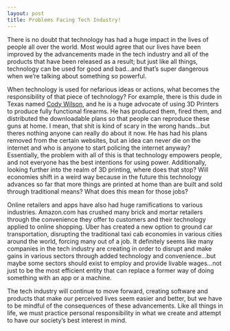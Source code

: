 ```yaml
---
layout: post
title: Problems Facing Tech Industry!
---
```


There is no doubt that technology has had a huge impact in the lives of people all over the world.  Most would agree that our lives have been improved by the advancements made in the tech industry and all of the products that have been released as a result; but just like all things, technology can be used for good and bad…and that’s super dangerous when we’re talking about something so powerful.

When technology is used for nefarious ideas or actions, what becomes the responsibility of that piece of technology?  For example, there is this dude in Texas named <a href="http://www.vice.com/video/click-print-gun-the-inside-story-of-the-3d-printed-gun-movement">Cody Wilson</a>, and he is a huge advocate of using 3D Printers to produce fully functional firearms.  He has produced them, fired them, and distributed the downloadable plans so that people can reproduce these guns at home.  I mean, that shit is kind of scary in the wrong hands…but theres nothing anyone can really do about it now.  He has had his plans removed from the certain websites, but an idea can never die on the internet and who is anyone to start policing the internet anyway?  Essentially, the problem with all of this is that technology empowers people, and not everyone has the best intentions for using power.
Additionally, looking further into the realm of 3D printing, where does that stop?  Will economies shift in a weird way because in the future this technology advances so far that more things are printed at home than are built and sold through traditional means?  What does this mean for those jobs?

Online retailers and apps have also had huge ramifications to various industries.  Amazon.com has crushed many brick and mortar retailers through the convenience they offer to customers and their technology applied to online shopping.  Uber has created a new option to ground car transportation, disrupting the traditional taxi cab economies in various cities around the world, forcing many out of a job.  It definitely seems like many companies in the tech industry are creating in order to disrupt and make gains in various sectors through added technology and convenience…but maybe some sectors should exist to employ and provide livable wages…not just to be the most efficient entity that can replace a former way of doing something with an app or a machine.

The tech industry will continue to move forward, creating software and products that make our perceived lives seem easier and better,  but we have to be mindful of the consequences of these advancements.  Like all things in life, we must practice personal responsibility in what we create and attempt to have our society’s best interest in mind.
